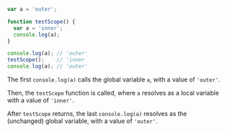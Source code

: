 ```js
var a = 'outer';

function testScope() {
  var a = 'inner';
  console.log(a);
}

console.log(a); // 'outer'
testScope();    // 'inner
console.log(a); // 'outer'
```

The first `console.log(a)` calls the global variable `a`, with a value of `'outer'`.

Then, the `testScope` function is called, where `a` resolves as a local variable with a value of `'inner'`.

After `testScope` returns, the last `console.log(a)` resolves as the (unchanged) global variable, with a value of `'outer'`.

